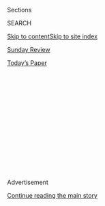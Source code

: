 <div id="app">

<div>

<div>

<div>

<div class="NYTAppHideMasthead css-1q2w90k e1suatyy0">

<div class="section css-ui9rw0 e1suatyy2">

<div class="css-eph4ug er09x8g0">

<div class="css-6n7j50">

</div>

<span class="css-1dv1kvn">Sections</span>

<div class="css-10488qs">

<span class="css-1dv1kvn">SEARCH</span>

</div>

[Skip to content](#site-content)[Skip to site index](#site-index)

</div>

<div id="masthead-section-label" class="css-1wr3we4 eaxe0e00">

[Sunday
Review](https://www.nytimes3xbfgragh.onion/section/opinion/sunday)

</div>

<div class="css-10698na e1huz5gh0">

</div>

</div>

<div id="masthead-bar-one" class="section hasLinks css-15hmgas e1csuq9d3">

<div class="css-uqyvli e1csuq9d0">

</div>

<div class="css-1uqjmks e1csuq9d1">

</div>

<div class="css-9e9ivx">

[](https://myaccount.nytimes3xbfgragh.onion/auth/login?response_type=cookie&client_id=vi)

</div>

<div class="css-1bvtpon e1csuq9d2">

[Today’s
Paper](https://www.nytimes3xbfgragh.onion/section/todayspaper)

</div>

</div>

</div>

</div>

<div data-aria-hidden="false">

<div id="site-content" data-role="main">

<div>

<div class="css-1aor85t" style="opacity:0.000000001;z-index:-1;visibility:hidden">

<div class="css-1hqnpie">

<div class="css-epjblv">

<span class="css-17xtcya">[Sunday
Review](/section/opinion/sunday)</span><span class="css-x15j1o">|</span><span class="css-fwqvlz">Just
How Far Will Joe Biden
Go?</span>

</div>

<div class="css-k008qs">

<div class="css-1iwv8en">

<span class="css-18z7m18"></span>

<div>

</div>

</div>

<span class="css-1n6z4y">https://nyti.ms/3jFpWz1</span>

<div class="css-1705lsu">

<div class="css-4xjgmj">

<div class="css-4skfbu" data-role="toolbar" data-aria-label="Social Media Share buttons, Save button, and Comments Panel with current comment count" data-testid="share-tools">

  - 
  - 
  - 
  - 
    
    <div class="css-6n7j50">
    
    </div>

  - 
  - 

</div>

</div>

</div>

</div>

</div>

</div>

<div id="NYT_TOP_BANNER_REGION" class="css-13pd83m">

</div>

<div id="top-wrapper" class="css-1sy8kpn">

<div id="top-slug" class="css-l9onyx">

Advertisement

</div>

[Continue reading the main
story](#after-top)

<div class="ad top-wrapper" style="text-align:center;height:100%;display:block;min-height:250px">

<div id="top" class="place-ad" data-position="top" data-size-key="top">

</div>

</div>

<div id="after-top">

</div>

</div>

<div>

<div class="css-v5btjw etb61u70">

<div class="css-v05ibm etb61u71">

[Opinion](/section/opinion)

</div>

</div>

<div id="sponsor-wrapper" class="css-1hyfx7x">

<div id="sponsor-slug" class="css-19vbshk">

Supported by

</div>

[Continue reading the main
story](#after-sponsor)

<div id="sponsor" class="ad sponsor-wrapper" style="text-align:center;height:100%;display:block">

</div>

<div id="after-sponsor">

</div>

</div>

<div class="css-186x18t">

</div>

<div class="css-1vkm6nb ehdk2mb0">

# Just How Far Will Joe Biden Go?

</div>

He’s not listening to Twitter. So who does have the candidate’s ear?

<div class="css-18e8msd">

<div class="css-vp77d3 epjyd6m0">

<div class="css-1p10dcb ey68jwv0" data-aria-hidden="true">

[![Michelle
Cottle](https://static01.graylady3jvrrxbe.onion/images/2019/06/25/opinion/michelle-cottle-circular/michelle-cottle-circular-thumbLarge-v2.png
"Michelle Cottle")](https://www.nytimes3xbfgragh.onion/by/michelle-cottle)

</div>

<div class="css-1baulvz">

By [<span class="css-1baulvz last-byline" itemprop="name">Michelle
Cottle</span>](https://www.nytimes3xbfgragh.onion/by/michelle-cottle)

<div class="css-8atqhb">

Ms. Cottle is a member of the [editorial
board](https://www.nytimes3xbfgragh.onion/interactive/2018/opinion/editorialboard.html).

</div>

</div>

</div>

  - July 24,
    2020

  - 
    
    <div class="css-4xjgmj">
    
    <div class="css-pvvomx" data-role="toolbar" data-aria-label="Social Media Share buttons, Save button, and Comments Panel with current comment count" data-testid="share-tools">
    
      - 
      - 
      - 
      - 
        
        <div class="css-6n7j50">
        
        </div>
    
      - 
      - 
    
    </div>
    
    </div>

</div>

<div class="css-79elbk" data-testid="photoviewer-wrapper">

<div class="css-z3e15g" data-testid="photoviewer-wrapper-hidden">

</div>

<div class="css-1a48zt4 ehw59r15" data-testid="photoviewer-children">

![<span class="css-cnj6d5 e1z0qqy90" itemprop="copyrightHolder"><span class="css-1ly73wi e1tej78p0">Credit...</span><span><span>Louise
Pomeroy and Luis
Mazon</span></span></span>](https://static01.graylady3jvrrxbe.onion/images/2020/07/26/opinion/sunday/26CottleCover/26CottleCover-articleLarge.jpg?quality=75&auto=webp&disable=upscale)

</div>

</div>

</div>

<div class="section meteredContent css-1r7ky0e" name="articleBody" itemprop="articleBody">

<div class="css-1fanzo5 StoryBodyCompanionColumn">

<div class="css-53u6y8">

For months, President Trump’s re-election team has been [trying
out](https://apnews.com/698d634366a78b7197a14784605c76a8) possible
[lines of
attack](https://www.theatlantic.com/ideas/archive/2020/06/trump-cant-figure-out-how-attack-biden/613402/)
against [Joe
Biden](https://www.nytimes3xbfgragh.onion/2020/07/24/business/joe-biden-stocks-taxes.html):
He’s sleepy. He’s creepy. He’s corrupt. He’s soft on China. He’s soft in
the head. So far, nothing has stuck. Which may explain why one theme Mr.
Trump and his supporters have latched onto is that, whatever you think
of Mr. Biden personally, he is “a helpless puppet of the radical left.”

To which the radical left would surely respond: If only\!

As even Mr. Trump admits, the former vice president is no progressive
revolutionary. The Democratic Party’s activist base, especially its
younger members, harbors grave doubts about Mr. Biden and has vowed to
keep the pressure on as he charts a path forward. One big, basic
question on many people’s minds is, Just how far left will Joe go?

Looking to get a sense of how Mr. Biden’s governing vision is shaping
up, I spent several weeks talking with his advisers, his allies, his
critics and other party players. I wanted to know how the rolling crises
have, for instance, impacted his search for the perfect running mate —
the big reveal of which is expected any day now\! — as well as how
various policy proposals are being revised and expanded.

</div>

</div>

<div class="css-1fanzo5 StoryBodyCompanionColumn">

<div class="css-53u6y8">

It was clear that, fundamentally, Joe is gonna be Joe. But he recognizes
the need to respond to all the turbulence — and if there’s one thing
Team Biden has a surfeit of, it’s people looking to influence how he
does that.

</div>

</div>

<div>

</div>

<div class="css-1fanzo5 StoryBodyCompanionColumn">

<div class="css-53u6y8">

“I’ve really never been in a campaign where so many people every day are
reaching out to me with offers of assistance, advice, input, suggestions
about everything,” said Ron Klain, who served as Mr. Biden’s chief of
staff when he was vice president.

“Everybody wants to win,” said Representative Cedric Richmond of
Louisiana, one of the campaign’s co-chairmen. “And everybody wants to
give their ideas on what they think it takes to win.”

All that input has its downsides. “At some point you have to be able to
make a decision and execute a strategy,” said Representative Richmond.
He credits the nominee’s tight inner circle for keeping the campaign on
track. “You just can’t have a million coaches.”

Some close to Mr. Biden have adopted a more absolutist approach. “I get
letters and telephone calls from people saying, ‘This is what Biden
needs to do,’ or, ‘This is what you need to tell Biden to do,’” said
Representative Jim Clyburn, the South Carolina Democrat, chuckling. “I
don’t tell him any of it.”

</div>

</div>

<div class="css-1fanzo5 StoryBodyCompanionColumn">

<div class="css-53u6y8">

### II.

Presidential campaigns are always intense. This cycle, with a sitting
president as incendiary as Donald Trump, the Democrats’ desperation to
reclaim the White House is at Level 11. This was the case even before
the nation got hit with the triple whammy of a pandemic, an economic
meltdown and nationwide protests over racial injustice. America is on
edge, and many Democrats are jittery — read: panicked — about whether
their champion can meet the moment.

The Democratic presidential field started out sprawling. But the final
decision boiled down to whether voters preferred a left-wing
revolutionary (Senator Bernie Sanders) or an ideological and
dispositional moderate (Mr. Biden). Not that Mr. Biden doesn’t share
progressive goals such as achieving universal health care or combating
climate change — his campaign *hates* it when people call him a centrist
— but his vision for how to achieve them is more evolutionary than
revolutionary.

For all the passion on the party’s left flank, the milder Biden won out.
On April 8, Mr. Sanders [suspended his
campaign](https://www.nytimes3xbfgragh.onion/2020/04/08/us/politics/bernie-sanders-drops-out.html).

But the end of the primary did not end the tug of war over the direction
of the party.

Progressives in particular see the current turmoil as proof that bold
change is essential, and they were buoyed when Mr. Biden recently said
that the times called for an ambitious, F.D.R.-size response.

“He seems to be recognizing that, in the midst of Covid-19, simply going
back to normal, which was his original orientation, is insufficient,”
said Maurice Mitchell, the national director of the Working Families
Party. “This is actually an opportunity for a transformational agenda.”

The question, of course, is what exactly this transformational agenda
will look like — and who will get to shape it.

Skepticism about Mr. Biden runs deep on the left. During more than four
decades in public office, he earned a reputation as a pragmatic centrist
(sorry\!) — the guy President Obama sent to negotiate deals with
congressional Republicans that no one else wanted to be in the room
with. Some progressives regard him as just the sort of compromised,
compromising, politics-as-usual establishment tool standing in the way
of meaningful change, and they fear that he has surrounded himself with
other establishment tools who see the activist base as a threat to the
existing power structure that must be neutralized.

</div>

</div>

<div class="css-1fanzo5 StoryBodyCompanionColumn">

<div class="css-53u6y8">

“There’s a whole wing of the Democratic Party establishment that doesn’t
simply want an electoral victory,” they want it on terms that let them
“weave a narrative” to discredit the left, said Mr. Mitchell. “They
want to defeat Trump and progressives in one fell swoop.”

This may be an overstatement. But plenty of Biden allies clearly weren’t
sorry to have the party’s revolutionary wing taken down a notch in the
primaries. They consider it a vindication of the nominee’s politics and
persona — and a thumb in the eye of all the cool kids who said he could
never win. “If the Biden campaign had bent to the collective political
advice of Twitter, it would have done a lot of things differently and
probably would not have been successful,” said Mr. Klain. “In the end,
he’s run this campaign on these instincts, his judgment and his
experience.”

So he’s not listening to Twitter. Who *is* he listening to?

### III.

As the saying goes: Personnel is policy. But the campaign has been cagey
about who is advising it and how the policy sausage gets made. Members
of its extended economics team, for instance, were ordered to keep quiet
about their campaign work. They can tell friends and colleagues,
according to a
[memo](https://www.nytimes3xbfgragh.onion/2020/06/11/us/politics/joe-biden-campaign-economy.html)
acquired by The Times, but should not mention their affiliation “on
social media such as Facebook or LinkedIn or in your professional bio.”
And they should steer clear of the news media. Period.

Some names have trickled out. Progressives are not happy that Rahm
Emanuel, the former White House chief of staff/congressman/mayor of
Chicago is advising the campaign on economic policy and political
strategy. (The left’s [grievance
list](https://www.salon.com/2015/03/23/why_the_left_hates_this_man_rahm_emanuels_sins_against_the_progressive_movement/)
against this former Clintonite is long, and his mayoral tenure was
marred by serious police scandals, including the 2014 shooting of Laquan
McDonald, which prompted protests and an investigation by the Justice
Department.) “Not the sign we want to see,” said Rahna Epting, the
executive director of the grass roots group MoveOn.

Even more explosive was the [April
news](https://www.bloomberg.com/news/articles/2020-04-23/larry-summers-advising-biden-campaign-on-economic-recovery)
that Lawrence Summers has been offering his economic insights. A veteran
of the Clinton and Obama White Houses, Mr. Summers is viewed as a
neoliberal, business-cozy monster by the left, his name invoked with a
level of distaste normally reserved for child predators.

In early May, more than two dozen progressive groups sent an [open
letter](https://assets.bwbx.io/documents/users/iqjWHBFdfxIU/rq88fcCcNRP8/v0)
to Mr. Biden, demanding that he remove Mr. Summers from any campaign
advisory role and “exclude him from a future Biden administration.”
Charging that Mr. Summers had “put the interests of large corporations
ahead of working families in the United States and around the world,
fueled the climate crisis, and undermined efforts to ensure gender
equality,” they declared it “hard to imagine a worse person than Larry
Summers to guide the next President toward an economy that works for
all.”

The Biden campaign has met such criticisms with assurances that it is
listening to a wide range of voices.

</div>

</div>

<div class="css-1fanzo5 StoryBodyCompanionColumn">

<div class="css-53u6y8">

With Mr. Biden having spent the last half-century collecting friends,
aides and advisers, not to mention this campaign’s fast-growing official
staff, the org chart for Team Biden can be hard to decipher. His inner
circle is defined differently depending on whom you ask, and even
reasonably senior staffers aren’t always clear about who does what. But
whether you think in terms of concentric circles or Venn diagrams or
pyramids of power, there are legions of people offering counsel.

For instance, [the campaign is
consulting](https://www.nytimes3xbfgragh.onion/2020/06/11/us/politics/joe-biden-campaign-economy.html)
with more than 100 left-leaning experts on economic policy. The
nominee’s regular briefings are conducted by a smaller core of liberal
economists, former Obama officials and advisers to Hillary Clinton’s
2016 campaign.

On foreign policy, the nominee has a large [network of working
groups](https://www.theatlantic.com/ideas/archive/2020/05/bidens-grand-ambitions-dont-extend-foreign-policy/611863/)
subdivided according to specialty: nuclear proliferation, the Middle
East, China, etc. Who is running these groups, and how much real
influence they have, is hard to pin down. For all Mr. Trump’s ravings
about China, international matters typically receive less play in
presidential races than do domestic issues such as jobs or health care —
meaning the Biden campaign is facing relatively little leftward
pressure. When Mr. Biden and Mr. Sanders formed a collection of working
groups in the spring to hammer out joint proposals on various policy
issues, foreign policy was not even among the topics tackled.

This likely suits Mr. Biden just fine. Foreign policy is kind of his
thing. His expertise runs deep. He knows the players and the issues. As
vice president, his instincts were more cautious and minimalist than
those of Secretary of State Hillary Clinton. The Times once
[described](https://www.nytimes3xbfgragh.onion/2015/10/10/us/politics/a-biden-run-would-expose-foreign-policy-differences-with-hillary-clinton.html)
the two as representing “the yin and the yang of Mr. Obama’s foreign
policy.”

But, in this as in so many areas, Mr. Biden is a solidly establishment
player, and he relies on a clutch of trusted hands, including Julie
Smith, Tom Donilon and Tony Blinken, who sits atop the campaign’s
foreign policy shop. Mr. Blinken has been with Mr. Biden for nearly two
decades and served as his national security adviser in the Obama White
House.

[Don’t
expect](https://www.theatlantic.com/ideas/archive/2020/05/bidens-grand-ambitions-dont-extend-foreign-policy/611863/)
his team to be taking on the military-industrial complex or taking up
[calls to slash funding for the
Pentagon](https://foreignpolicy.com/2020/05/11/biden-left-leaning-groups-slash-pentagon-budget/).
The nominee’s message thus far has been mainstream and soothing, with
talk of rebuilding frayed alliances and restoring American leadership on
issues ranging from nuclear arms to the Middle East to global warming.

Other top policy dogs: Stef Feldman is the campaign’s official policy
director, while Jake Sullivan serves as a combination gatekeeper and air
traffic controller, gathering input, coordinating info and bringing
order to the chaos across fields and working groups. Bruce Reed, one of
Mr. Biden’s chiefs of staff in the Obama White House and a former head
of the now-defunct centrist Democratic Leadership Council, also plays a
central advisory role. (He used to brief Mr. Biden on campaign trips —
in the pre-Covid days when people could still travel.)

</div>

</div>

<div class="css-1fanzo5 StoryBodyCompanionColumn">

<div class="css-53u6y8">

### IV.

Many of those with the most influence operate outside any official lines
of authority. Mr. Biden’s inner circle includes longtime loyalists like
Mr. Klain; Mike Donilon (brother of the aforementioned Tom), Mr. Biden’s
political guru; Steve Ricchetti, who was another of his chiefs of staff
in the Obama administration, and Ted Kaufman, who has been with Mr.
Biden since his 1972 Senate race. These are the kitchen cabinet folks
who make progressives super nervous. They are considered establishment
fogies unlikely to challenge the nominee or push him to think big.

The inner ranks are not entirely closed to newcomers. Anita Dunn, a
veteran of Obamaworld, [effectively took
control](https://www.nytimes3xbfgragh.onion/2020/02/07/us/politics/joe-biden-anita-dunn.html)
of Mr. Biden’s primary campaign in the shake-up following his loss in
Iowa, and continues to wield serious clout. But Ms. Dunn is herself a
Washington fixture and an object of suspicion for some on the left.

“He’s not listening to the folks he needs to listen to,” said Yvette
Simpson, who leads the political action committee Democracy for America.

In some cases, these innermost insiders take on specific tasks. Mr.
Klain is the point-person on debate prep. When there is an important
speech to be given, Mr. Biden huddles up with Mike Donilon. But, more
important, they’re around to provide general support and counsel. These
days, that tends to mean lots of video meetings and phone calls — *so
many* virtual meetings, say team members. There are still only three
people staffing Mr. Biden’s Delaware home. For the most part, campaign
business, including senior staff meetings, continues to be conducted
remotely.

When it comes to political strategy, Mike Donilon is Joe’s go-to guy. He
has been with Mr. Biden since the early 1980s and has been called Mr.
Biden’s “alter ego.” He was central in helping the vice president
explore — and ultimately opt against — running for the White House in
2016. In “Promise Me, Dad,” Mr. Biden’s 2017 book about his son Beau’s
battle with brain cancer, he recalls Mr. Donilon studying his face one
night, not quite five months after Beau’s death, and realizing that the
vice president wasn’t up to a campaign. “I don’t think you should do
this,” he told Mr. Biden, who announced his decision not to run the next
day.

Mr. Donilon was also [the brains
behind](https://www.politico.com/news/magazine/2019/12/19/biden-2020-campaign-president-advisers-087410)
the current campaign’s core message that this is a battle for “the soul
of America” — spend much time in Biden world and you *will* get sick of
this phrase — and that Mr. Biden was the candidate to unify a wounded
nation. Some others on the team initially found the approach hackneyed,
but not Mr. Biden. So far, cheesiness seems to be the comfort food many
voters are craving.

Mr. Ricchetti tends to keep a low profile, but he is the indispensable
man. He handles much of the delicate outreach to — and fields plenty of
incoming from — all the twitchy governors, mayors, members of Congress,
and other political eminences who need hand-holding.

</div>

</div>

<div class="css-1fanzo5 StoryBodyCompanionColumn">

<div class="css-53u6y8">

And he is among the handful of confidants to whom Mr. Biden turns when
hard decisions get made. As one top adviser put it, “Mike is the last
person he talks to on message, strategy, advertising and polling. Steve
is the person he talks to about everything else.” When Beau was dying,
Mr. Biden asked Mr. Ricchetti, then his chief of staff, to keep him
overscheduled as a way to power through the pain and fear. This at times
put Mr. Ricchetti at odds with Jill Biden, who worried that her husband
was running himself into the ground. Often, “the two of them would
conspire” to get the vice president “to ease off for a while,” Mr. Biden
wrote in “Promise Me, Dad.”

Family has always played a central role in Mr. Biden’s life and
political career. His sister, Valerie Biden Owens, managed all of his
Senate races and his first two presidential runs. This time, she’s
serving as a key surrogate and confidante.

So too is the nominee’s wife. Mr. Klain, who has known Jill Biden for
more than three decades, says she has morphed from a reluctant political
spouse into an enthusiastic participant, “particularly on issues of
education.” (Dr. Biden is a longtime educator who, until recently,
taught English at a community college in Northern Virginia.) “I think
the White House experience really changed things for her,” he said,
explaining that she came to appreciate the contributions she could make
by engaging the public.

And, of course, in a pinch, Jill can double as security. One of the
primary’s more charming episodes was on the night of Super Tuesday, when
Dr. Biden body blocked an anti-dairy protester who stormed the stage
during Mr. Biden’s victory speech. He later
[joke](https://thehill.com/homenews/campaign/486064-biden-on-wife-blocking-protester-whoa-you-dont-screw-around-with-a-philly)d:
“Whoa, you don’t screw around with a Philly girl, I’ll tell you what.”

### V.

Mr. Biden, age 77, knows that he is seen by many as a dinosaur. During
the primary, he explicitly pitched himself as a “[transition
candidate](https://www.nytimes3xbfgragh.onion/2020/05/03/us/politics/joe-biden-vice-president-pick.html)”
who aimed to serve as a
“[bridge](https://www.cnn.com/2020/03/09/politics/joe-biden-bridge-new-generation-of-leaders/index.html)”
for a new generation of leaders. Though his team does not like to
discuss it, the conventional wisdom is that Mr. Biden most likely would
be a one-term president. This has fueled a greater-than-normal frenzy
around the vice-presidential pick, which the campaign has said it plans
to announce around Aug. 1.

Supercharging speculation, Mr. Biden vowed to put a woman on the ticket.
But he provided few other hints as to what he is looking for, touching
off a lobbying free-for-all by the hopefuls and their cheering sections.

Some progressive groups are pressing for Elizabeth Warren, even as some
business interests have [argued against
her](https://www.cnbc.com/2020/04/30/donors-pressure-joe-biden-to-not-pick-elizabeth-warren-as-vp.html).
Many people think that, since Black voters rescued Mr. Biden’s primary
candidacy, he should put a Black woman on the ticket — a drum beat that
has grown louder with the fresh focus on racial justice.

</div>

</div>

<div class="css-1fanzo5 StoryBodyCompanionColumn">

<div class="css-53u6y8">

This has brought leaders such as Keisha Lance Bottoms, the mayor of
Atlanta, and Representative Karen Bass of California, the head of the
Congressional Black Caucus, into the spotlight. Senator Kamala Harris is
thought to have an edge on the rest of the pack, even if her stint as
California’s attorney general concerns many progressives.

But other political watchers have made the case for Representative Val
Demings, Senator Tammy Duckworth, Senator Tammy Baldwin, Gov. Gretchen
Whitmer, the former Georgia state legislator and candidate for governor
Stacey Abrams, the former U.N. ambassador Susan Rice, Michelle Obama …
At this point, it’s hard to find a major female political figure who has
*not* been floated as a V.P. possibility.

Which brings us back to Mr. Biden’s governing vision and policy plans.

In the closing weeks of the primary, Mr. Biden began gently inching left
on certain issues in a reassuring gesture to progressives. Shortly
before the final debate, he
[endorsed](https://www.vox.com/2020/3/16/21181500/joe-biden-elizabeth-warren-bankruptcy)
Senator Warren’s bankruptcy reform and
[embraced](https://www.nytimes3xbfgragh.onion/2020/03/15/us/politics/biden-backs-free-college.html)
a version of Senator Sanders’ plan to make four-year public colleges
tuition-free for many students. The day after Mr. Sanders dropped out of
the race, Mr. Biden [called
for](https://www.npr.org/sections/health-shots/2020/04/11/832025550/bidens-health-play-in-a-covid-19-economy-lower-medicares-eligibility-age-to-60)
lowering the eligibility age for Medicare from 65 to 60.

After receiving Mr. Sanders’
[endorsement](https://www.nytimes3xbfgragh.onion/2020/04/13/us/politics/bernie-sanders-joe-biden-endorsement.html),
Mr. Biden kicked things up a notch. As proof of their commitment to
party harmony, the former rivals created a half-dozen of those working
groups, called “unity task forces.” The groups — each with five or six
appointees from the Biden camp and three from the Sanders camp — were
charged with drawing up recommendations on health care, climate change,
criminal justice reform, immigration, education and the economy.

This gave the ideological wings of the party a safe space in which to
come together, listen to each other and hammer out ideas everyone could
live with, say Biden insiders. With the pandemic having derailed the
usual modes of outreach, the groups were a way to productively channel
the energy of the Sanders revolution.

The
[groups](https://www.nytimes3xbfgragh.onion/aponline/2020/07/08/us/politics/ap-us-election-2020-biden.html)’
final
[recommendations](https://joebiden.com/wp-content/uploads/2020/07/UNITY-TASK-FORCE-RECOMMENDATIONS.pdf),
released in an 110-page document on July 8, featured some
[wins](https://www.politico.com/news/2020/07/08/biden-legal-marijuana-police-protections-353585?nname=playbook&nid=0000014f-1646-d88f-a1cf-5f46b7bd0000&nrid=00000163-9937-d365-aff3-fdbffcd70000&nlid=630318)
for the left, such as the withholding of federal funds from states that
use cash bail and an accelerated timetable for achieving net-zero
emissions.

Progressive activists I spoke to pointed to the experiment as a hopeful
sign that the campaign was taking their ideas seriously and they were
pleased that some of their influential allies, like Representative
Alexandria Ocasio-Cortez of New York, were included.

</div>

</div>

<div class="css-1fanzo5 StoryBodyCompanionColumn">

<div class="css-53u6y8">

“There is improvement in the climate crisis and criminal justice
sections, compared to Biden’s previous positions on the subject,” said
Joseph Geevarghese, the executive director of Our Revolution, a grass
roots group spun out of Mr. Sanders’ 2016 presidential run. “There
should be no doubt that this is a direct result of outside pressure at
this moment.”

But the proposals stopped short of endorsing systemic overhauls like the
Green New Deal or Medicare for All, and steered clear of hot button
issues like abolishing ICE, decriminalizing border crossings, fully
legalizing pot and banning fracking. The document is a statement of
progressive goals — but it is not pushing for seismic disruption.

“There are some lines we’re not going to cross,” said Mr. Klain. “He’s
not going to embrace Medicare For All. He did not run on Medicare for
All. He ran on a campaign that critiqued Medicare for All, and that’s
not going to change.”

Mr. Biden is “not a revolutionary who is going to blow everything up,”
said Senator Chris Coons of Delaware, an old friend of Mr. Biden’s who
now holds his old Senate seat.

Mr. Biden also swiftly [came out
against](https://www.nytimes3xbfgragh.onion/2020/06/08/us/politics/biden-defund-the-police.html)
the “defund police” movement. In fact, the reform plan he put forward
included a funding boost for community policing — which did not endear
him to some activists. Around 50 progressive groups sent Mr. Biden a
letter warning that failing to back a more aggressive overhaul could
cost him support among Black voters. Maybe. Maybe not. Black voters’
views on [policing are
complicated](https://www.vox.com/2020/6/17/21292046/black-people-abolish-defund-dismantle-police-george-floyd-breonna-taylor-black-lives-matter-protest).
And Mr. Biden’s basic instinct remains not to raze but to “Build Back
Better,” as he has named his economic plan.

On July 9, Mr. Biden visited a metal-works factory on the outskirts of
Scranton, Pa., his hometown, to talk up Part 1 of that plan. This first
plank focused on reviving manufacturing and included measures such as a
$300 billion increase in R\&D investment and $400 billion in procurement
spending on American-made goods. He promised more to come in a [populist
speech](https://www.nytimes3xbfgragh.onion/2020/07/09/us/politics/biden-buy-american.html)
with a touch of nationalism.

[The following
week](https://www.nytimes3xbfgragh.onion/2020/07/14/us/politics/biden-climate-plan.html),
he debuted his four-year, $2 trillion plan for investing in
infrastructure and clean energy. And on Tuesday, he proposed a [$775
billion
investment](https://www.nytimes3xbfgragh.onion/2020/07/21/us/politics/biden-workplace-childcare.html)
to tackle the nation’s “caregiving crisis.” His next big announcement is
expected to be his plan to address racial inequity.

Election Day is just over three months away. As it nears, Democrats’
attention will shift toward the transition process and who should do
what in a possible Biden government. At that point, say insiders, things
will *really* get crazy.

*The Times is committed to publishing* [*a diversity of
letters*](https://www.nytimes3xbfgragh.onion/2019/01/31/opinion/letters/letters-to-editor-new-york-times-women.html)
*to the editor. We’d like to hear what you think about this or any of
our articles. Here are some*
[*tips*](https://help.nytimes3xbfgragh.onion/hc/en-us/articles/115014925288-How-to-submit-a-letter-to-the-editor)*.
And here’s our email:*
[*letters@NYTimes.com*](mailto:letters@NYTimes.com)*.*

*Follow The New York Times Opinion section on*
[*Facebook*](https://www.facebookcorewwwi.onion/nytopinion)*,* [*Twitter
(@NYTopinion)*](http://twitter.com/NYTOpinion) *and*
[*Instagram*](https://www.instagram.com/nytopinion/)*.*

</div>

</div>

</div>

<div>

</div>

<div>

</div>

<div>

</div>

<div>

<div id="bottom-wrapper" class="css-1ede5it">

<div id="bottom-slug" class="css-l9onyx">

Advertisement

</div>

[Continue reading the main
story](#after-bottom)

<div id="bottom" class="ad bottom-wrapper" style="text-align:center;height:100%;display:block;min-height:90px">

</div>

<div id="after-bottom">

</div>

</div>

</div>

</div>

</div>

## Site Index

<div>

</div>

## Site Information Navigation

  - [© <span>2020</span> <span>The New York Times
    Company</span>](https://help.nytimes3xbfgragh.onion/hc/en-us/articles/115014792127-Copyright-notice)

<!-- end list -->

  - [NYTCo](https://www.nytco.com/)
  - [Contact
    Us](https://help.nytimes3xbfgragh.onion/hc/en-us/articles/115015385887-Contact-Us)
  - [Work with us](https://www.nytco.com/careers/)
  - [Advertise](https://nytmediakit.com/)
  - [T Brand Studio](http://www.tbrandstudio.com/)
  - [Your Ad
    Choices](https://www.nytimes3xbfgragh.onion/privacy/cookie-policy#how-do-i-manage-trackers)
  - [Privacy](https://www.nytimes3xbfgragh.onion/privacy)
  - [Terms of
    Service](https://help.nytimes3xbfgragh.onion/hc/en-us/articles/115014893428-Terms-of-service)
  - [Terms of
    Sale](https://help.nytimes3xbfgragh.onion/hc/en-us/articles/115014893968-Terms-of-sale)
  - [Site
    Map](https://spiderbites.nytimes3xbfgragh.onion)
  - [Help](https://help.nytimes3xbfgragh.onion/hc/en-us)
  - [Subscriptions](https://www.nytimes3xbfgragh.onion/subscription?campaignId=37WXW)

</div>

</div>

</div>

</div>

